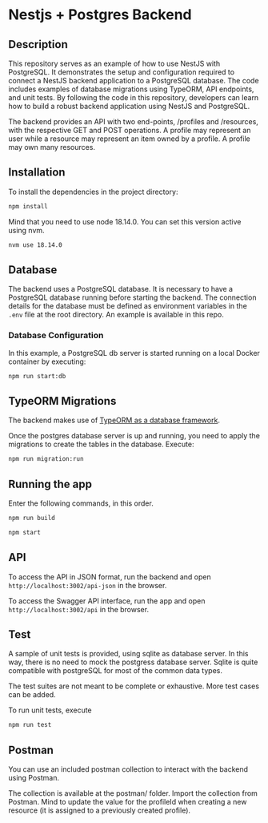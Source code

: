 # Nestjs + Postgres Backend

## Description
This repository serves as an example of how to use NestJS with PostgreSQL. It demonstrates the setup and configuration required to connect a NestJS backend application to a PostgreSQL database. The code includes examples of database migrations using TypeORM, API endpoints, and unit tests. By following the code in this repository, developers can learn how to build a robust backend application using NestJS and PostgreSQL.

The backend provides an API with two end-points, /profiles and /resources, with the respective GET and POST operations.
A profile may represent an user while a resource may represent an item owned by a profile. A profile may own many resources.

## Installation

To install the dependencies in the project directory:

```bash
npm install
```

Mind that you need to use node 18.14.0. You can set this version active using nvm. 

```bash
nvm use 18.14.0
```

## Database

The backend uses a PostgreSQL database. 
It is necessary to have a PostgreSQL database running before starting the backend.
The connection details for the database must be defined as environment variables in the `.env` file at the root directory. An example is available in this repo. 

### Database Configuration

In this example, a PostgreSQL db server is started running on a local Docker container by executing:

```bash
npm run start:db
```

## TypeORM Migrations

The backend makes use of [TypeORM as a database framework](https://docs.nestjs.com/techniques/database).

Once the postgres database server is up and running, you need to apply the migrations to create the tables in the database. Execute: 

```sh
npm run migration:run
```

## Running the app

Enter the following commands, in this order.

```bash
npm run build

npm start
```


## API

To access the API in JSON format, run the backend and open `http://localhost:3002/api-json` in the browser.

To access the Swagger API interface, run the app and open `http://localhost:3002/api` in the browser.

## Test

A sample of unit tests is provided, using sqlite as database server. In this way, there is no need to mock the postgress database server. Sqlite is quite compatible with postgreSQL for most of the common data types.

The test suites are not meant to be complete or exhaustive. More test cases can be added. 

To run unit tests, execute

```bash
npm run test
```

## Postman

You can use an included postman collection to interact with the backend using Postman. 

The collection is available at the postman/ folder. Import the collection from Postman. 
Mind to update the value for the profileId when creating a new resource (it is assigned to a previously created profile). 


